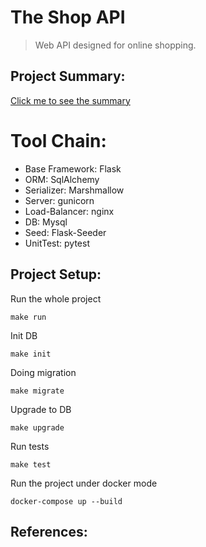 # The Shop API

> Web API designed for online shopping.

## Project Summary:
[Click me to see the summary](SUMMARY.md)

# Tool Chain:
+ Base Framework: Flask
+ ORM: SqlAlchemy
+ Serializer: Marshmallow
+ Server: gunicorn
+ Load-Balancer: nginx
+ DB: Mysql
+ Seed: Flask-Seeder
+ UnitTest: pytest

## Project Setup:
Run the whole project 
```
make run
```

Init DB
```
make init
```

Doing migration
```
make migrate
```

Upgrade to DB
```
make upgrade
```

Run tests
```
make test
```

Run the project under docker mode
```
docker-compose up --build
```

## References:

